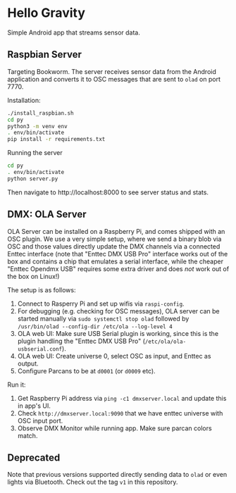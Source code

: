 # Hello Gravity

Simple Android app that streams sensor data.


## Raspbian Server

Targeting Bookworm. The server receives sensor data from the Android application
and converts it to OSC messages that are sent to `olad` on port 7770.

Installation:

```bash
./install_raspbian.sh
cd py
python3 -m venv env
. env/bin/activate
pip install -r requirements.txt
```

Running the server

```bash
cd py
. env/bin/activate
python server.py
```

Then navigate to http://localhost:8000 to see server status and stats.


## DMX: OLA Server

OLA Server can be installed on a Raspberry Pi, and comes shipped with an OSC
plugin. We use a very simple setup, where we send a binary blob via OSC and
those values directly update the DMX channels via a connected Enttec interface
(note that "Enttec DMX USB Pro" interface works out of the box and contains a
chip that emulates a serial interface, while the cheaper "Enttec Opendmx USB"
requires some extra driver and does *not* work out of the box on Linux!)

The setup is as follows:

1. Connect to Rasperry Pi and set up wifis via `raspi-config`.
2. For debugging (e.g. checking for OSC messages), OLA server can be started
   manually via `sudo systemctl stop olad` followed by
   `/usr/bin/olad --config-dir /etc/ola --log-level 4`
3. OLA web UI: Make sure USB Serial plugin is working, since this is the plugin
   handling the "Enttec DMX USB Pro" (`/etc/ola/ola-usbserial.conf`).
4. OLA web UI: Create universe 0, select OSC as input, and Enttec as output. 
5. Configure Parcans to be at `d0001` (or `d0009` etc).

Run it:

1. Get Raspberry Pi address via `ping -c1 dmxserver.local` and update this in
   app's UI.
2. Check `http://dmxserver.local:9090` that we have enttec universe with OSC
   input port.
3. Observe DMX Monitor while running app. Make sure parcan colors match.


## Deprecated

Note that previous versions supported directly sending data to `olad` or even
lights via Bluetooth. Check out the tag `v1` in this repository.
